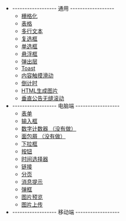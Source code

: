 
* ------------------ 通用 ------------------
  * [栅格化](/zh-cn/component/global/grid)
  * [表格](/zh-cn/component/global/table)
  * [多行文本](/zh-cn/component/global/text-line)
  * [复选框](/zh-cn/component/global/checkbox)
  * [单选框](/zh-cn/component/global/radio)
  * [悬浮框](/zh-cn/component/global/popover)
  * [弹出层](/zh-cn/component/global/popup-layer)
  * [Toast](/zh-cn/component/global/toast)
  * [内容触摸滑动](/zh-cn/component/global/swiper)
  * [倒计时](/zh-cn/component/global/countdown)
  * [HTML生成图片](/zh-cn/component/global/html-image)
  * [垂直公告无缝滚动](/zh-cn/component/global/notice)
* ------------------ 电脑端 ------------------
  * [表单](/zh-cn/component/pc/form)
  * [输入框](/zh-cn/component/pc/input)
  * [数字计数器 （没有做）](/zh-cn/component/pc/input-number)
  * [面包屑 （没有做）](/zh-cn/component/pc/breadcrumb)
  * [下拉框](/zh-cn/component/pc/select)
  * [按钮](/zh-cn/component/pc/button)
  * [时间选择器](/zh-cn/component/pc/date-picker)
  * [链接](/zh-cn/component/pc/link)
  * [分页](/zh-cn/component/pc/pagination)
  * [消息提示](/zh-cn/component/pc/message)
  * [弹框](/zh-cn/component/pc/message-box)
  * [图片预览](/zh-cn/component/pc/image-view)
  * [图片上传](/zh-cn/component/pc/image-upload)
* ------------------ 移动端 ------------------
